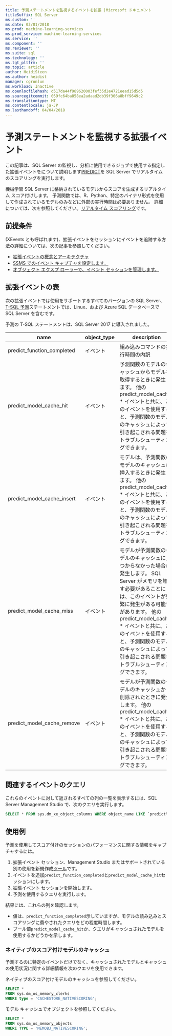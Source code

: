 ```yaml
---
title: 予測ステートメントを監視するイベントを拡張 |Microsoft ドキュメント
titleSuffix: SQL Server
ms.custom: ''
ms.date: 03/01/2018
ms.prod: machine-learning-services
ms.prod_service: machine-learning-services
ms.service: ''
ms.component: ''
ms.reviewer: ''
ms.suite: sql
ms.technology: ''
ms.tgt_pltfrm: ''
ms.topic: article
author: HeidiSteen
ms.author: heidist
manager: cgronlun
ms.workload: Inactive
ms.openlocfilehash: d517da44f989620003fef35d2e4721eead15d5d5
ms.sourcegitcommit: 059fc64ba858ea2adaad2db39f306a8bff9649c2
ms.translationtype: MT
ms.contentlocale: ja-JP
ms.lasthandoff: 04/04/2018
---
```

# <a name="extended-events-for-monitoring-predict-statements"></a>予測ステートメントを監視する拡張イベント

この記事は、SQL Server の監視し、分析に使用できるジョブで使用する指定した拡張イベントをについて説明します[PREDICT](https://docs.microsoft.com/sql/t-sql/queries/predict-transact-sql)を SQL Server でリアルタイムのスコアリングを実行します。

機械学習 SQL Server に格納されているモデルからスコアを生成するリアルタイム スコア付けします。 予測関数では、R、Python、特定のバイナリ形式を使用して作成されているモデルのみなどに外部の実行時間は必要ありません。 詳細については、次を参照してください。[リアルタイム スコアリング](https://docs.microsoft.com/sql/advanced-analytics/real-time-scoring)です。

## <a name="prerequisites"></a>前提条件

(XEvents とも呼ばれます)、拡張イベントをセッションにイベントを追跡する方法の詳細については、次の記事を参照してください。

+ [拡張イベントの概念とアーキテクチャ](https://docs.microsoft.com/sql/relational-databases/extended-events/extended-events)
+ [SSMS でのイベント キャプチャを設定します。](https://docs.microsoft.com/sql/relational-databases/extended-events/quick-start-extended-events-in-sql-server)
+ [オブジェクト エクスプ ローラーで、イベント セッションを管理します。](https://docs.microsoft.com/sql/relational-databases/extended-events/manage-event-sessions-in-the-object-explorer)

## <a name="table-of-extended-events"></a>拡張イベントの表

次の拡張イベントでは使用をサポートするすべてのバージョンの SQL Server、 [T-SQL 予測](https://docs.microsoft.com/sql/t-sql/queries/predict-transact-sql)ステートメントでは、Linux、および Azure SQL データベースで SQL Server を含むです。 

予測の T-SQL ステートメントは、SQL Server 2017 に導入されました。 

|name |object_type|description| 
|----|----|----|
|predict_function_completed |イベント  |組み込みコマンドの実行時間の内訳|
|predict_model_cache_hit |イベント|予測関数のモデルのキャッシュからモデルを取得するときに発生します。 他の predict_model_cache_ * イベントと共に、このイベントを使用すると、予測関数のモデルのキャッシュによって引き起こされる問題をトラブルシューティングできます。|
|predict_model_cache_insert |イベント  |   モデルは、予測関数のモデルのキャッシュに挿入するときに発生します。 他の predict_model_cache_ * イベントと共に、このイベントを使用すると、予測関数のモデルのキャッシュによって引き起こされる問題をトラブルシューティングできます。    |
|predict_model_cache_miss   |イベント|モデルが予測関数のモデルのキャッシュに見つからなかった場合に発生します。 SQL Server がメモリを増やす必要があることには、このイベントが頻繁に発生がある可能性があります。 他の predict_model_cache_ * イベントと共に、このイベントを使用すると、予測関数のモデルのキャッシュによって引き起こされる問題をトラブルシューティングできます。|
|predict_model_cache_remove |イベント| モデルが予測関数のモデルのキャッシュから削除されたときに発生します。 他の predict_model_cache_ * イベントと共に、このイベントを使用すると、予測関数のモデルのキャッシュによって引き起こされる問題をトラブルシューティングできます。|

## <a name="query-for-related-events"></a>関連するイベントのクエリ

これらのイベントに対して返されるすべての列の一覧を表示するには、SQL Server Management Studio で、次のクエリを実行します。

```sql
SELECT * FROM sys.dm_xe_object_columns WHERE object_name LIKE `predict%'
```

## <a name="examples"></a>使用例

予測を使用してスコア付けのセッションのパフォーマンスに関する情報をキャプチャするには。

1. 拡張イベント セッション、Management Studio またはサポートされている別の使用を新規作成[ツール](https://docs.microsoft.com/sql/relational-databases/extended-events/extended-events-tools)です。
2. イベントを追加`predict_function_completed`と`predict_model_cache_hit`セッションにします。
3. 拡張イベント セッションを開始します。
4. 予測を使用するクエリを実行します。

結果には、これらの列を確認します。

+ 値は、`predict_function_completed`示していますが、モデルの読み込みとスコアリングに費やされたクエリをどの程度時間します。
+ ブール値`predict_model_cache_hit`か、クエリがキャッシュされたモデルを使用するかどうかを示します。 

### <a name="native-scoring-model-cache"></a>ネイティブのスコア付けモデルのキャッシュ

予測するのに特定のイベントだけでなく、キャッシュされたモデルとキャッシュの使用状況に関する詳細情報を次のクエリを使用できます。

ネイティブのスコア付けモデルのキャッシュを参照してください。

```sql
SELECT *
FROM sys.dm_os_memory_clerks
WHERE type = 'CACHESTORE_NATIVESCORING';
```

モデル キャッシュでオブジェクトを参照してください。

```sql
SELECT *
FROM sys.dm_os_memory_objects
WHERE TYPE = 'MEMOBJ_NATIVESCORING';
```

